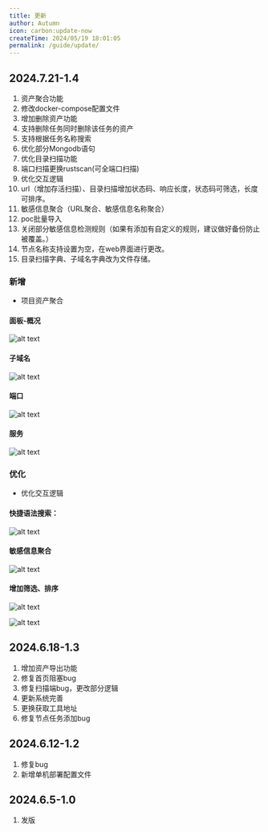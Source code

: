 ```yaml
---
title: 更新
author: Autumn
icon: carbon:update-now
createTime: 2024/05/19 18:01:05
permalink: /guide/update/
---
```

## 2024.7.21-1.4
1. 资产聚合功能
2. 修改docker-compose配置文件
3. 增加删除资产功能
4. 支持删除任务同时删除该任务的资产
5. 支持根据任务名称搜索
6. 优化部分Mongodb语句
7. 优化目录扫描功能
8. 端口扫描更换rustscan(可全端口扫描)
9. 优化交互逻辑
10. url（增加存活扫描）、目录扫描增加状态码、响应长度，状态码可筛选，长度可排序。
11. 敏感信息聚合（URL聚合、敏感信息名称聚合）
12. poc批量导入
13. 关闭部分敏感信息检测规则（如果有添加有自定义的规则，建议做好备份防止被覆盖。）
14. 节点名称支持设置为空，在web界面进行更改。
15. 目录扫描字典、子域名字典改为文件存储。

### 新增
- 项目资产聚合

#### 面板-概况
![alt text](/images/project-dsh.png)

#### 子域名
![alt text](/images/project-subdomain.png)

#### 端口
![alt text](/images/project-port.png)

#### 服务
![alt text](/images/project-server.png)


### 优化
- 优化交互逻辑

#### 快捷语法搜索：
![alt text](/images/search.gif)

#### 敏感信息聚合
![alt text](/images/sns-cn.png)

#### 增加筛选、排序
![alt text](/images/url-cn.png)

![alt text](/images/dir-cn.png)




## 2024.6.18-1.3
1. 增加资产导出功能
2. 修复首页阻塞bug
3. 修复扫描端bug，更改部分逻辑
4. 更新系统完善
5. 更换获取工具地址
6. 修复节点任务添加bug


## 2024.6.12-1.2
1. 修复bug
2. 新增单机部署配置文件


## 2024.6.5-1.0

1. 发版